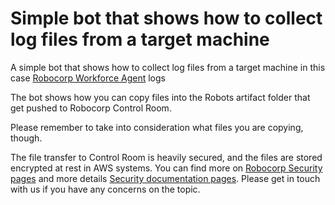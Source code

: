 # Simple bot that shows how to collect log files from a target machine

A simple bot that shows how to collect log files from a target machine in this case [Robocorp Workforce Agent](https://robocorp.com/docs/control-room/configuring-workforce/overview) logs

The bot shows how you can copy files into the Robots artifact folder that get pushed to Robocorp Control Room.

Please remember to take into consideration what files you are copying, though.


The file transfer to Control Room is heavily secured, and the files are stored encrypted at rest in AWS systems.
You can find more on [Robocorp Security pages](https://robocorp.com/security) and more details [Security documentation pages](https://robocorp.com/docs/security).
Please get in touch with us if you have any concerns on the topic.